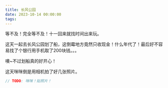 ```yaml
---
title: 长风公园
date: 2023-10-14 00:00:00
tags:
---
```


等不及！完全等不及！十一回来就找时间出来玩。

这天一起去长风公园划了船，这倒霉地方竟然只收现金！什么年代了！最后好不容易找了个银行用手机取了200块钱。。。

噢~不过划船真的好开心！

这天咪咪倒是用相机拍了好几张照片。

```c
// TODO: 咪咪！贴照片！
```